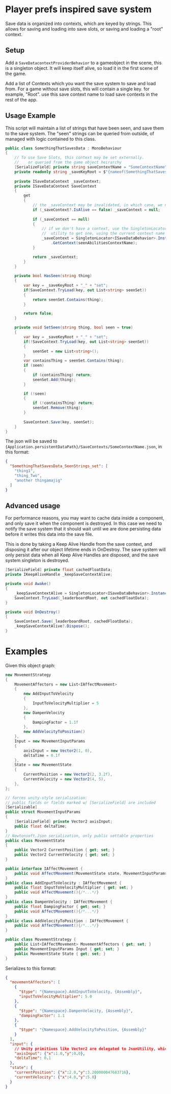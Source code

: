 # Player prefs inspired save system

Save data is organized into contexts, which are keyed by strings. This allows for saving and 
loading into save slots, or saving and loading a "root" context.

## Setup

Add a `SaveDatacontextProviderBehavior` to a gameobject in the scene, this is a singleton object.
It will keep itself alive, so load it in the first scene of the game.

Add a list of Contexts which you want the save system to save and load from. For a game without save slots, this
will contain a single key. for example, "Root". use this save context name to load save contexts
in the rest of the app.

## Usage Example


This script will maintain a list of strings that have been seen, and save them to the save system.
The "seen" strings can be queried from outside, of managed with logic contained to this class.

```csharp
public class SomethingThatSavesData : MonoBehaviour
{
    // To use Save Slots, this context may be set externally.
    //    or queried from the game object heirarchy
    [SerializeField] private string saveContextName = "SomeContextName";
    private readonly string _saveKeyRoot = $"{nameof(SomethingThatSavesData)}_SeenStrings";
    
    private ISaveDataContext _saveContext;
    private ISaveDataContext SaveContext
    {
        get
        {
            // the _saveContext may be invalidated, in which case, we need a new one
            if (_saveContext?.IsAlive == false) _saveContext = null;
            
            if (_saveContext == null)
            {
                // if we don't have a context, use the SingletonLocator<ISaveDataBehavior>
                //  utility to get one, using the current context name
                _saveContext = SingletonLocator<ISaveDataBehavior>.Instance
                    .GetContext(seenAbilitiesContextName);
            }

            return _saveContext;
        }
    }
    
    private bool HasSeen(string thing)
    {
        var key = _saveKeyRoot + "_" + "set";
        if(SaveContext.TryLoad(key, out List<string> seenSet))
        {
            return seenSet.Contains(thing);
        }

        return false;
    }

    private void SetSeen(string thing, bool seen = true)
    {
        var key = _saveKeyRoot + "_" + "set";
        if(!SaveContext.TryLoad(key, out List<string> seenSet))
        {
            seenSet = new List<string>();
        }
        var containsThing = seenSet.Contains(thing);
        if (seen)
        {
            if (containsThing) return;
            seenSet.Add(thing);
        }

        if (!seen)
        {
            if (!containsThing) return;
            seenSet.Remove(thing);
        }
        
        SaveContext.Save(key, seenSet);
    }
}
```

The json will be saved to `{Application.persistentDataPath}/SaveContexts/SomeContextName.json`, in this format:
```json
{
  "SomethingThatSavesData_SeenStrings_set": [
    "thing1",
    "thing_Two",
    "another thingamajig"
  ]
}
```


## Advanced usage

For performance reasons, you may want to cache data inside a component, and only save it when the component is destroyed.
In this case we need to notify the save system that it should wait until we are done persisting data before it writes this
data into the save file.

This is done by taking a Keep Alive Handle from the save context, and disposing it after our object lifetime ends in OnDestroy.
The save system will only persist data when all Keep Alive Handles are disposed, and the save system singleton is destroyed.

```csharp
[SerializeField] private float cachedFloatData;
private IKeepAliveHandle _keepSaveContextAlive;

private void Awake()
{
    _keepSaveContextAlive = SingletonLocator<ISaveDataBehavior>.Instance.KeepAliveUntil();
    SaveContext.TryLoad(_leaderboardRoot, out cachedFloatData);
}

private void OnDestroy()
{
    SaveContext.Save(_leaderboardRoot, cachedFloatData);
    _keepSaveContextAlive?.Dispose();
}
```


# Examples

Given this object graph:

```csharp
new MovementStrategy
{
    MovementAffectors = new List<IAffectMovement>
    {
        new AddInputToVelocity
        {
            InputToVelocityMultiplier = 5
        },
        new DampenVelocity
        {
            DampingFactor = 1.1f
        },
        new AddVelocityToPosition()
    },
    Input = new MovementInputParams
    {
        axisInput = new Vector2(1, 0),
        deltaTime = 0.1f
    },
    State = new MovementState
    {
        CurrentPosition = new Vector2(2, 3.2f),
        CurrentVelocity = new Vector2(4, 5),
    },
};

// forces unity-style serialization: 
// public fields or fields marked w/ [SerializeField] are included
[Serializable]
public struct MovementInputParams
{
    [SerializeField] private Vector2 axisInput;
    public float deltaTime;
}
// Newtonsoft.Json serialization, only public settable properties
public class MovementState
{
    public Vector2 CurrentPosition { get; set; }
    public Vector2 CurrentVelocity { get; set; }
}

public interface IAffectMovement {
    public void AffectMovement(MovementState state, MovementInputParams input);
}
public class AddInputToVelocity : IAffectMovement {
    public float InputToVelocityMultiplier { get; set; }
    public void AffectMovement(){/*...*/}
}
public class DampenVelocity : IAffectMovement {
    public float DampingFactor { get; set; }
    public void AffectMovement(){/*...*/}
}
public class AddVelocityToPosition : IAffectMovement {
    public void AffectMovement(){/*...*/}
}

public class MovementStrategy {
    public List<IAffectMovement> MovementAffectors { get; set; }
    public MovementInputParams Input { get; set; }
    public MovementState State { get; set; }
}
```

Serializes to this format:

```json
{
  "movementAffectors": [
    {
      "$type": "{Namespace}.AddInputToVelocity, {Assembly}",
      "inputToVelocityMultiplier": 5.0
    },
    {
      "$type": "{Namespace}.DampenVelocity, {Assembly}",
      "dampingFactor": 1.1
    },
    {
      "$type": "{Namespace}.AddVelocityToPosition, {Assembly}"
    }
  ],
  "input": {
    // Unity primitives like Vector2 are delegated to JsonUtility, which does change the format slightly
    "axisInput": {"x":1.0,"y":0.0},
    "deltaTime": 0.1
  },
  "state": {
    "currentPosition": {"x":2.0,"y":3.200000047683716},
    "currentVelocity": {"x":4.0,"y":5.0}
  }
}
```